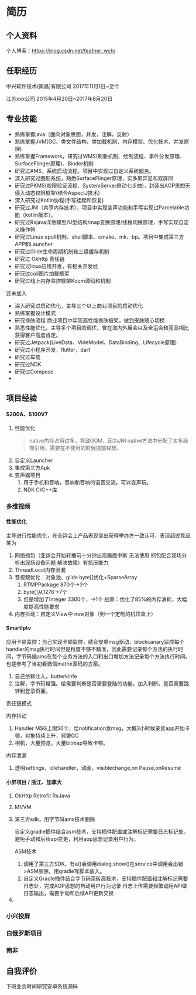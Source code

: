 # &#x20;简历

## 个人资料

个人博客：<https://blog.csdn.net/feather_wch/>

## 任职经历

中兴软件技术(南昌)有限公司 2017年11月1日\~至今

江苏xxx公司 2015年4月20日\~2017年8月20日

## 专业技能

*   熟练掌握java（面向对象思想，并发，注解，反射）
*   熟练掌握JVM(GC、类文件结构、类加载机制、内存模型、优化技术、并发原理)
*   熟练掌握Framework，研究过WMS(刷新机制、绘制流程、事件分发原理、SurfaceFlinger原理)、Binder机制
*   研究过AMS，系统启动流程。项目中实现过自定义系统服务。
*   深入研究过图形系统，熟悉SurfaceFlinger原理，实多屏异显和双屏同
*   研究过PKMS(权限验证流程、SystemServer启动七步曲)，封装出AOP思想无侵入动态权限框架(结合AspectJ技术)
*   深入研究过Kotlin协程(手写挂起和恢复)
*   研究过JNI（共享内存技术），项目中实现变声功能和手写实现过Parcelable功能（kotlin版本）。
*   研究过Rxjava洋葱模型/U型结构/map变换原理/线程切换原理，手写实现自定义操作符
*   研究过Linux epoll机制、shell脚本、cmake、mk、bp。项目中集成第三方APP和Launcher
*   研究过Glide生命周期机制和三级缓存机制
*   研究过 Okhttp 责任链
*   研究过linux应用开发，有相关开发经
*   研究过coil图片加载框架
*   研究过线上内存监控框架Koom源码和机制

还未加入

*   深入研究过启动优化，主导三个以上商业项目的启动优化
*   熟练掌握设计模式
*   研究换肤流程 商业项目中实现高性能换肤框架，做到皮肤随心切换
*   熟悉性能优化，主导多个项目的调优，曾在海内外展会以及全运会和竞品相比获得客户高度肯定。
*   研究过Jetpack(LiveData、VideModel、DataBinding、Lifecycle原理)
*   研究过小程序开发，flutter，dart
*   研究过车载
*   研究过NDK
*   研究过Compose
*

## 项目经验

#### S200A、S100V7

1.  性能优化
    > native内存占用过多，导致OOM，因为JNI native方法中分配了太多局部引用，需要在不使用的时候提前释放。
2.  自定义Launcher
3.  集成第三方Apk
4.  变声器项目
    1.  用于手机和音响，音响和音响的语音交流，可以变声玩。
    2.  NDK C/C++库

### &#x20;多维视频

#### 性能优化

主导进行性能优化，在全运会上产品表现突出获得举办方一致认可，表现超过竞品某为

1.  网络抓包（亚运会开始转播前十分钟出现画面中断 无法使用 抓包配合现场分析出现场设备问题 解决故障）有抗压能力
2.  ThreadLocal内存泄漏
3.  音视频优化：对象池、glide byte\[]优化+SparseArray
    1.  RTMPPackage 870个->3个
    2.  byte\[]从1276->7个
    3.  但是增加了Integer 3300个，->1个
        战果：优化了85%的内存消耗，大幅度提高性能要求
4.  内存抖动：自定义View中 new对象（到一个定制的机顶盒上）

#### &#x20;SmartIptv

应用卡顿监控：自己实现卡顿监控，结合安卓msg驱动，blockcanary监控每个handler的msg执行时间但是粒度不够不精准，因此需要记录每个方法的执行时间，字节码插ams在每个业务方法的入口和出口增加方法记录每个方法执行时间。也是参考了当初看微信matrix源码的方案。

1.  自己依赖注入，butterkinfe
2.  注解，字节码增强。给需要判断是否需要登陆的功能，加入判断。是否需要跳转到登录页面。

责任链模式

内存抖动

1.  Handler MSG上限50个，给notification发msg，大概3小时候录音app开始卡顿，对象持续上升，频繁GC
2.  相机，大量预览，大量bitmap导致卡顿。

内存泄漏

1.  透明settings，idlehandler，动画，visiblechange,on Pause,onResume

#### &#x20;小屏项目 / 浙江、加拿大

1.  OkHttp Retrofit RxJava&#x20;
2.  MVVM
3.  第三方sdk，用字节码ams技术删除

    自定义gradle插件结合asm技术，支持插件配置或注解标记需要日志标记处。避免手动和后续api变更，利用aop思想记录用户行为。

    ASM技术

    1.  调用了第三方SDK，有a()会调用dialog.show()在service中调用会出错>ASM删除。用gradle写脚本放入。
    2.  自定义Gradle插件结合字节码茶砖高技术，支持插件配置和注解标记需要日志处，完成AOP思想的自动用户行为记录
        日志上传需要频繁调用API做日志输出，需要手动和后续API更新交换
4.

### 小兴投屏

### 白俄罗斯项目

### &#x20;南非

## 自我评价

下班业余时间研究安卓系统源码
